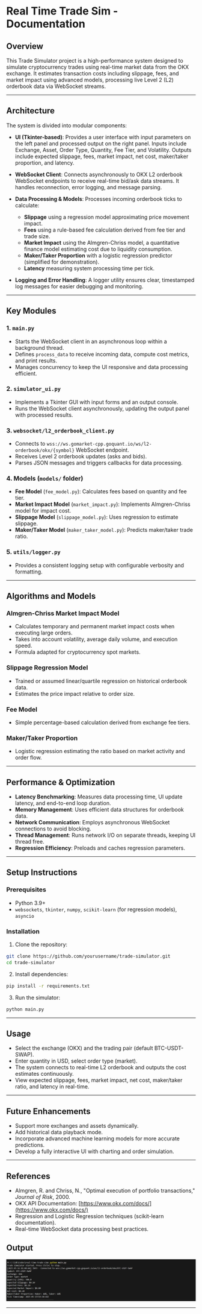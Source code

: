 # Real Time Trade Sim - Documentation

## Overview

This Trade Simulator project is a high-performance system designed to simulate cryptocurrency trades using real-time market data from the OKX exchange. It estimates transaction costs including slippage, fees, and market impact using advanced models, processing live Level 2 (L2) orderbook data via WebSocket streams.

---

## Architecture

The system is divided into modular components:

* **UI (Tkinter-based)**:
  Provides a user interface with input parameters on the left panel and processed output on the right panel.
  Inputs include Exchange, Asset, Order Type, Quantity, Fee Tier, and Volatility.
  Outputs include expected slippage, fees, market impact, net cost, maker/taker proportion, and latency.

* **WebSocket Client**:
  Connects asynchronously to OKX L2 orderbook WebSocket endpoints to receive real-time bid/ask data streams. It handles reconnection, error logging, and message parsing.

* **Data Processing & Models**:
  Processes incoming orderbook ticks to calculate:

  * **Slippage** using a regression model approximating price movement impact.
  * **Fees** using a rule-based fee calculation derived from fee tier and trade size.
  * **Market Impact** using the Almgren-Chriss model, a quantitative finance model estimating cost due to liquidity consumption.
  * **Maker/Taker Proportion** with a logistic regression predictor (simplified for demonstration).
  * **Latency** measuring system processing time per tick.

* **Logging and Error Handling**:
  A logger utility ensures clear, timestamped log messages for easier debugging and monitoring.

---

## Key Modules

### 1. `main.py`

* Starts the WebSocket client in an asynchronous loop within a background thread.
* Defines `process_data` to receive incoming data, compute cost metrics, and print results.
* Manages concurrency to keep the UI responsive and data processing efficient.

### 2. `simulator_ui.py`

* Implements a Tkinter GUI with input forms and an output console.
* Runs the WebSocket client asynchronously, updating the output panel with processed results.

### 3. `websocket/l2_orderbook_client.py`

* Connects to `wss://ws.gomarket-cpp.goquant.io/ws/l2-orderbook/okx/{symbol}` WebSocket endpoint.
* Receives Level 2 orderbook updates (asks and bids).
* Parses JSON messages and triggers callbacks for data processing.

### 4. Models (`models/` folder)

* **Fee Model** (`fee_model.py`): Calculates fees based on quantity and fee tier.
* **Market Impact Model** (`market_impact.py`): Implements Almgren-Chriss model for impact cost.
* **Slippage Model** (`slippage_model.py`): Uses regression to estimate slippage.
* **Maker/Taker Model** (`maker_taker_model.py`): Predicts maker/taker trade ratio.

### 5. `utils/logger.py`

* Provides a consistent logging setup with configurable verbosity and formatting.

---

## Algorithms and Models

### Almgren-Chriss Market Impact Model

* Calculates temporary and permanent market impact costs when executing large orders.
* Takes into account volatility, average daily volume, and execution speed.
* Formula adapted for cryptocurrency spot markets.

### Slippage Regression Model

* Trained or assumed linear/quartile regression on historical orderbook data.
* Estimates the price impact relative to order size.

### Fee Model

* Simple percentage-based calculation derived from exchange fee tiers.

### Maker/Taker Proportion

* Logistic regression estimating the ratio based on market activity and order flow.

---

## Performance & Optimization

* **Latency Benchmarking**: Measures data processing time, UI update latency, and end-to-end loop duration.
* **Memory Management**: Uses efficient data structures for orderbook data.
* **Network Communication**: Employs asynchronous WebSocket connections to avoid blocking.
* **Thread Management**: Runs network I/O on separate threads, keeping UI thread free.
* **Regression Efficiency**: Preloads and caches regression parameters.

---

## Setup Instructions

### Prerequisites

* Python 3.9+
* `websockets`, `tkinter`, `numpy`, `scikit-learn` (for regression models), `asyncio`

### Installation

1. Clone the repository:

```bash
git clone https://github.com/yourusername/trade-simulator.git
cd trade-simulator
```

2. Install dependencies:

```bash
pip install -r requirements.txt
```

3. Run the simulator:

```bash
python main.py
```

---

## Usage

* Select the exchange (OKX) and the trading pair (default BTC-USDT-SWAP).
* Enter quantity in USD, select order type (market).
* The system connects to real-time L2 orderbook and outputs the cost estimates continuously.
* View expected slippage, fees, market impact, net cost, maker/taker ratio, and latency in real-time.

---

## Future Enhancements

* Support more exchanges and assets dynamically.
* Add historical data playback mode.
* Incorporate advanced machine learning models for more accurate predictions.
* Develop a fully interactive UI with charting and order simulation.

---

## References

* Almgren, R. and Chriss, N., "Optimal execution of portfolio transactions," *Journal of Risk*, 2000.
* OKX API Documentation: [https://www.okx.com/docs/](https://www.okx.com/docs/)
* Regression and Logistic Regression techniques (scikit-learn documentation).
* Real-time WebSocket data processing best practices.

## Output

![Trade Simulator Output](https://github.com/arnvjshi/real-time-trade-sim/raw/main/documentation/output.png)


---